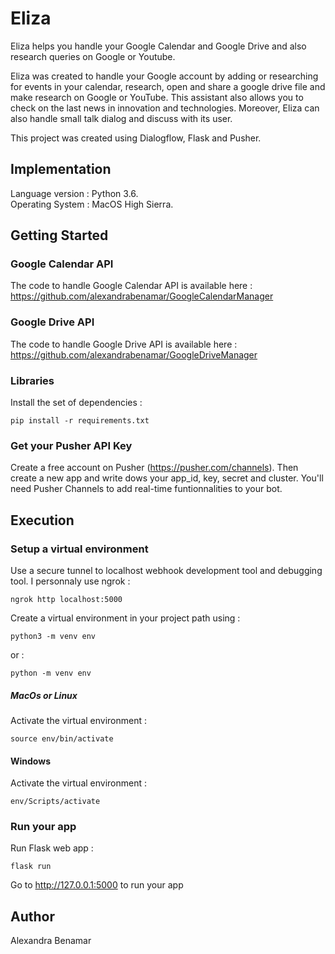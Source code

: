# Eliza
Eliza helps you handle your Google Calendar and Google Drive and also research queries on Google or Youtube.

Eliza was created to handle your Google account by adding or researching for events in your calendar, research, open and share a google drive file and make research on Google or YouTube. This assistant also allows you to check on the last news in innovation and technologies. Moreover, Eliza can also handle small talk dialog and discuss with its user.

This project was created using Dialogflow, Flask and Pusher.

## Implementation

Language version : Python 3.6. <br />
Operating System : MacOS High Sierra.

## Getting Started

### Google Calendar API

The code to handle Google Calendar API is available here : <br />
https://github.com/alexandrabenamar/GoogleCalendarManager

### Google Drive API

The code to handle Google Drive API is available here : <br />
https://github.com/alexandrabenamar/GoogleDriveManager

### Libraries

Install the set of dependencies : <br />
```
pip install -r requirements.txt
```

### Get your Pusher API Key

Create a free account on Pusher (https://pusher.com/channels). Then create a new app and write dows your app_id,
key, secret and cluster. You'll need Pusher Channels to add real-time funtionnalities to your bot.

## Execution

### Setup a virtual environment

Use a secure tunnel to localhost webhook development tool and debugging tool. I personnaly use ngrok : <br />
```
ngrok http localhost:5000
```

Create a virtual environment in your project path using : <br />
```
python3 -m venv env
```
or : <br />
```
python -m venv env
```

##### MacOs or Linux

Activate the virtual environment : <br />
```
source env/bin/activate
```

#### Windows

Activate the virtual environment : <br />
```
env/Scripts/activate
```

### Run your app

Run Flask web app : <br />
```
flask run
```

Go to http://127.0.0.1:5000 to run your app


## Author

Alexandra Benamar
